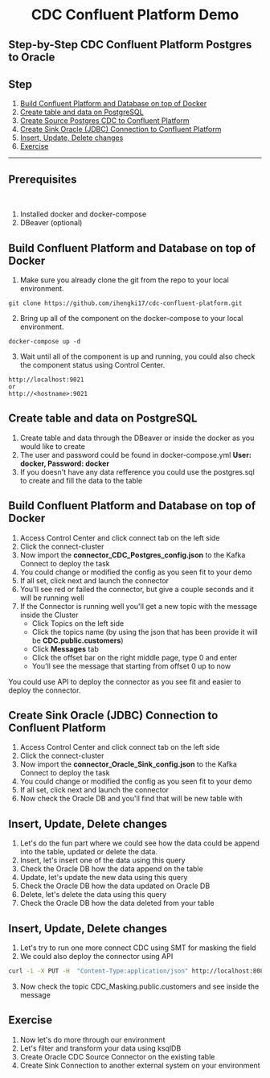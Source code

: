 # <div align="center">CDC Confluent Platform Demo</div>

## Step-by-Step CDC Confluent Platform Postgres to Oracle

## **Step**
1. [Build Confluent Platform and Database on top of Docker](#step-1)
2. [Create table and data on PostgreSQL](#step-2)
3. [Create Source Postgres CDC to Confluent Platform](#step-3)
4. [Create Sink Oracle (JDBC) Connection to Confluent Platform](#step-4)
5. [Insert, Update, Delete changes](#step-5)
6. [Exercise](#step-6)

***

## **Prerequisites**
<br>

1. Installed docker and docker-compose
2. DBeaver (optional)

## <a name="step-1"></a>Build Confluent Platform and Database on top of Docker

1. Make sure you already clone the git from the repo to your local environment.
```git
git clone https://github.com/ihengki17/cdc-confluent-platform.git
```
2. Bring up all of the component on the docker-compose to your local environment.
```docker
docker-compose up -d
```
3. Wait until all of the component is up and running, you could also check the component status using Control Center.
```C3
http://localhost:9021
or
http://<hostname>:9021
```
## <a name="step-2"></a>Create table and data on PostgreSQL

1. Create table and data through the DBeaver or inside the docker as you would like to create
2. The user and password could be found in docker-compose.yml **User: docker, Password: docker**
3. If you doesn't have any data refference you could use the postgres.sql to create and fill the data to the table

## <a name="step-3"></a>Build Confluent Platform and Database on top of Docker

1. Access Control Center and click connect tab on the left side
2. Click the connect-cluster
3. Now import the **connector_CDC_Postgres_config.json** to the Kafka Connect to deploy the task
4. You could change or modified the config as you seen fit to your demo
5. If all set, click next and launch the connector
6. You'll see red or failed the connector, but give a couple seconds and it will be running well
7. If the Connector is running well you'll get a new topic with the message inside the Cluster
   * Click Topics on the left side
   * Click the topics name (by using the json that has been provide it will be **CDC.public.customers**)
   * Click **Messages** tab
   * Click the offset bar on the right middle page, type 0 and enter
   * You'll see the message that starting from offset 0 up to now

You could use API to deploy the connector as you see fit and easier to deploy the connector.

## <a name="step-4"></a>Create Sink Oracle (JDBC) Connection to Confluent Platform

1. Access Control Center and click connect tab on the left side
2. Click the connect-cluster
3. Now import the **connector_Oracle_Sink_config.json** to the Kafka Connect to deploy the task
4. You could change or modified the config as you seen fit to your demo
5. If all set, click next and launch the connector
6. Now check the Oracle DB and you'll find that will be new table with 

## <a name="step-5"></a>Insert, Update, Delete changes

1. Let's do the fun part where we could see how the data could be append into the table, updated or delete the data.
2. Insert, let's insert one of the data using this query
3. Check the Oracle DB how the data append on the table
4. Update, let's update the new data using this query
5. Check the Oracle DB how the data updated on Oracle DB
6. Delete, let's delete the data using this query
7. Check the Oracle DB how the data deleted from your table

## <a name="step-6"></a>Insert, Update, Delete changes

1. Let's try to run one more connect CDC using SMT for masking the field
2. We could also deploy the connector using API
```bash
curl -i -X PUT -H  "Content-Type:application/json" http://localhost:8083/connectors/CDC_postgres_masking/config -d @connector_cdc_postgres_masking_config.json
```

3. Now check the topic CDC_Masking.public.customers and see inside the message 


## <a name="step-7"></a>Exercise

1. Now let's do more through our environment
2. Let's filter and transform your data using ksqlDB
3. Create Oracle CDC Source Connector on the existing table
4. Create Sink Connection to another external system on your environment

